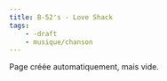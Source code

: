 ```yaml
---
title: B-52's - Love Shack
tags:
    - -draft
    - musique/chanson
---
```


Page créée automatiquement, mais vide.
